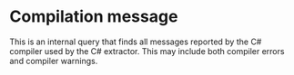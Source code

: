 # Compilation message
This is an internal query that finds all messages reported by the C\# compiler used by the C\# extractor. This may include both compiler errors and compiler warnings.

